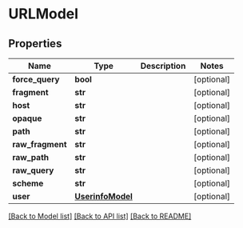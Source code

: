 # URLModel

## Properties
Name | Type | Description | Notes
------------ | ------------- | ------------- | -------------
**force_query** | **bool** |  | [optional] 
**fragment** | **str** |  | [optional] 
**host** | **str** |  | [optional] 
**opaque** | **str** |  | [optional] 
**path** | **str** |  | [optional] 
**raw_fragment** | **str** |  | [optional] 
**raw_path** | **str** |  | [optional] 
**raw_query** | **str** |  | [optional] 
**scheme** | **str** |  | [optional] 
**user** | [**UserinfoModel**](UserinfoModel.md) |  | [optional] 

[[Back to Model list]](../README.md#documentation-for-models) [[Back to API list]](../README.md#documentation-for-api-endpoints) [[Back to README]](../README.md)


